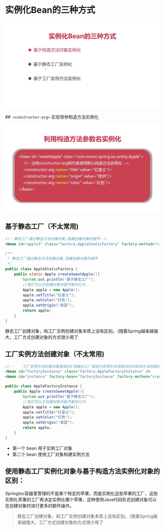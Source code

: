 # 实例化Bean的三种方式
![](media/16183623366815/16183623441576.jpg)


##` <constructor-arg>`  实现带参构造方法实例化

![](media/16183623366815/16183623764459.jpg)


## 基于静态工厂（不太常用)

```xml
<!--静态工厂通过静态方法创建对象,隐藏创建对象的细节-->
<bean id="apple3" class="factory.AppleStaticFactory" factory-method="createSweetApple"/>
```


```java
/**
 * 静态工厂通过静态方法创建对象,隐藏创建对象的细节
 */
public class AppleStaticFactory {
    public static Apple createSweetApple(){
        System.out.println("基于静态工厂");
        //我们可以才创建对象中赋予额外行为
        Apple apple = new Apple();
        apple.setTitle("红富士");
        apple.setColor("红色");
        apple.setOrigin("美国");
        return apple;
    }
}
```
静态工厂创建对象，和工厂实例创建对象本质上没有区别。（随着Spring越来越强大，工厂方式创建对象的方式很少用了
## 工厂实例方法创建对象（不太常用)
```xml
<!--    工厂实例方法创建对象是指IOC容器对工厂类进行实例化并调用对应的实例方法创建对象的过程-->
<bean id="factoryInstance" class="factory.AppleFactoryInstance" />
<bean id="instance" factory-bean="factoryInstance" factory-method="createSweetApple"/>
```



```java
public class AppleFactoryInstance {
    public Apple createSweetApple(){
        System.out.println("基于静态工厂");
        //我们可以才创建对象中赋予额外行为
        Apple apple = new Apple();
        apple.setTitle("红富士");
        apple.setColor("红色");
        apple.setOrigin("美国");
        return apple;
    }
}
```

* 第一个 bean 用于实例工厂对象
* 第二个 bean 使用工厂对象构建实例方法

## 使用静态工厂实例化对象与基于构造方法实例化对象的区别：

SpringIoc容器里管理的不是某个特定的苹果，而是实例化这些苹果的工厂，这些实例化苹果的工厂再决定实例化哪个苹果，这种使用Java代码形式创建对象可以在创建对象时进行更多的额外操作。


> 静态工厂创建对象，和工厂实例创建对象本质上没有区别。（随着Spring越来越强大，工厂方式创建对象的方式很少用了